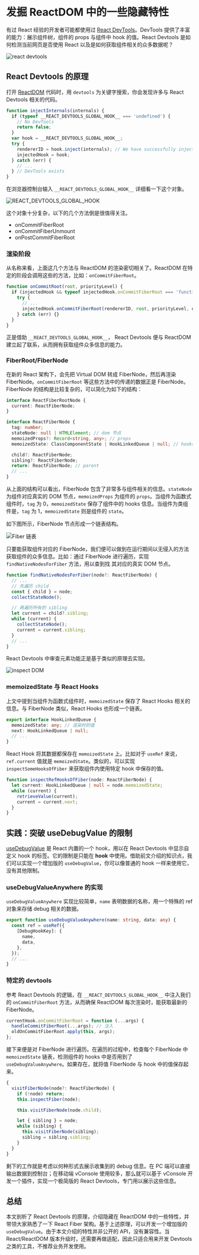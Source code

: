 # 发掘 ReactDOM 中的一些隐藏特性

有过 React 经验的开发者可能都使用过 [React DevTools](https://chrome.google.com/webstore/detail/react-developer-tools/fmkadmapgofadopljbjfkapdkoienihi)。DevTools 提供了丰富的能力：展示组件树，组件的 props 与组件中 hook 的值。React Devtools 是如何检测当前网页是否使用 React 以及是如何获取组件相关的众多数据呢？

![react devtools](./public/devtool.png)

## React Devtools 的原理

打开 [ReactDOM](https://cdn.jsdelivr.net/npm/react-dom@17.0.1/umd/react-dom.development.js) 代码时，用 `devtools` 为关键字搜索，你会发现许多与 React Devtools 相关的代码。

```js
function injectInternals(internals) {
  if (typeof __REACT_DEVTOOLS_GLOBAL_HOOK__ === 'undefined') {
    // No DevTools
    return false;
  }
  var hook = __REACT_DEVTOOLS_GLOBAL_HOOK__;
  try {
    rendererID = hook.inject(internals); // We have successfully injected, so now it is safe to set up hooks.
    injectedHook = hook;
  } catch (err) {
    // ...
  } // DevTools exists
}
```

在浏览器控制台输入 `__REACT_DEVTOOLS_GLOBAL_HOOK__` 详细看一下这个对象。

![__REACT_DEVTOOLS_GLOBAL_HOOK__](./public/hook.png)

这个对象十分复杂，以下的几个方法倒是很值得关注。

- onCommitFiberRoot
- onCommitFiberUnmount
- onPostCommitFiberRoot

### 渲染阶段

从名称来看，上面这几个方法与 ReactDOM 的渲染密切相关了。ReactDOM 在特定的阶段会调用这些的方法，比如：`onCommitFiberRoot`。

```js
function onCommitRoot(root, priorityLevel) {
  if (injectedHook && typeof injectedHook.onCommitFiberRoot === 'function') {
    try {
      // ...
      injectedHook.onCommitFiberRoot(rendererID, root, priorityLevel, didError);
    } catch (err) {}
  }
}
```

正是借助 `__REACT_DEVTOOLS_GLOBAL_HOOK__`， React Devtools 便与 ReactDOM 建立起了联系，从而拥有获取组件众多信息的能力。

### FiberRoot/FiberNode

在新的 React 架构下，会先把 Virtual DOM 转成 FiberNode，然后再渲染 FiberNode。`onCommitFiberRoot` 等这些方法中的传递的数据正是 FiberNode。FiberNode 的结构是比较复杂的，可以简化为如下的结构：

```ts
interface ReactFiberRootNode {
  current: ReactFiberNode;
}

interface ReactFiberNode {
  tag: number;
  stateNode: null | HTMLElement; // dom 节点
  memoizedProps?: Record<string, any>; // props
  memoizedState: ClassComponentState | HookLinkedQueue | null; // hooks

  child?: ReactFiberNode;
  sibling?: ReactFiberNode;
  return: ReactFiberNode; // parent
  // ...
}
```

从上面的结构可以看出，FiberNode 包含了非常多与组件相关的信息。`stateNode` 为组件对应真实的 DOM 节点，`memoizedProps` 为组件的 `props`。当组件为函数式组件时，`tag` 为 0，`memoizedState` 保存了组件中的 hooks 信息。当组件为类组件是，`tag` 为 1，`memoizedState` 则是组件的 `state`。

如下图所示，FiberNode 节点形成一个链表结构。

![Fiber 链表](https://miro.medium.com/max/1400/1*mv0XXCAC9wYztIzdzx8J5Q.png)

只要能获取组件对应的 FiberNode，我们便可以做到在运行期间以无侵入的方法获取组件的众多信息。比如：通过 FiberNode 进行遍历，实现 `findNativeNodesForFiber` 方法，用以查到找 其对应的真实 DOM 节点。

```ts
function findNativeNodesForFiber(node?: ReactFiberNode) {
  // ...
  // 先遍历 child
  const { child } = node;
  collectStateNode();

  // 再遍历所有的 sibling
  let current = child?.sibling;
  while (current) {
    collectStateNode();
    current = current.sibling;
  }
  // ...
}
```

React Devtools 中审查元素功能正是基于类似的原理去实现。

![inspect DOM](./public/native-node.png)

### memoizedState 与 React Hooks

上文中提到当组件为函数式组件时，`memoizedState` 保存了 React Hooks 相关的信息。与 FiberNode 类似，React Hooks 也形成一个链表。

```ts
export interface HookLinkedQueue {
  memoizedState: any; // 渲染时的值
  next: HookLinkedQueue | null;
  // ...
}
```

React Hook 将其数据都保存在 `memoizedState` 上。比如对于 `useRef` 来说，`ref.current` 值就是 `memoizedState`。类似的，可以实现 `inspectSomeHooksOfFiber` 来获取组件内使用特定 hook 中保存的值。

```ts
function inspectRefHooksOfFiber(node: ReactFiberNode) {
  let current: HookLinkedQueue | null = node.memoizedState;
  while (current) {
    retrieveValue(current);
    current = current.next;
  }
}
```

## 实践：突破 useDebugValue 的限制

[useDebugValue](https://zh-hans.reactjs.org/docs/hooks-reference.html#usedebugvalue) 是 React 内置的一个 hook，用以在 React Devtools 中显示自定义 hook 的标签。它的限制是只能在 **hook** 中使用。借助前文介绍的知识点，我们可以实现一个增加版的 `useDebugValue`，你可以像普通的 hook 一样来使用它，没有其他限制。

### useDebugValueAnywhere 的实现

`useDebugValueAnywhere` 实现比较简单，`name` 表明数据的名称，用一个特殊的 ref 对象来存储 debug 相关的数据。

```ts
export function useDebugValueAnywhere(name: string, data: any) {
  const ref = useRef({
    [DebugHookKey]: {
      name,
      data,
    },
  });
  // ...
}
```

### 特定的 devtools

参考 React Devtools 的逻辑，在 `__REACT_DEVTOOLS_GLOBAL_HOOK__` 中注入我们的 `onCommitFiberRoot` 方法，从而确保 ReactDOM 每次渲染时，能获取最新的 FiberNode。

```js
currentHook.onCommitFiberRoot = function (...args) {
  handleCommitFiberRoot(...args); // 注入
  oldOnCommitFiberRoot.apply(this, args);
};
```

接下来便是对 FiberNode 进行遍历。在遍历的过程中，检查每个 FiberNode 中 `memoizedState` 链表，检测组件的 hooks 中是否用到了 `useDebugValueAnywhere`。如果存在，就将值 FiberNode 与 hook 中的值保存起来。

```ts
{
  visitFiberNode(node?: ReactFiberNode) {
    if (!node) return;
    this.inspectFiber(node);

    this.visitFiberNode(node.child);

    let { sibling } = node;
    while (sibling) {
      this.visitFiberNode(sibling);
      sibling = sibling.sibling;
    }
  }
}
```

剩下的工作就是考虑以何种形式去展示收集到的 debug 信息。在 PC 端可以直接输出数据到控制台；在移动端 vConsole 使用较多，那么就可以基于 vConsole 开发一个插件，实现一个极简版的 React Devtools，专门用以展示这些信息。

## 总结

本文剖析了 React Devtools 的原理，介绍隐藏在 ReactDOM 中的一些特性，并带领大家熟悉了一下 React Fiber 架构。基于上述原理，可以开发一个增加版的 `useDebugValue`。由于本文介绍的特性并非公开的 API，没有兼容性。当 React/ReactDOM 版本升级时，还需要再做适配，因此只适合用来开发 Devtools 之类的工具，不推荐业务开发使用。
